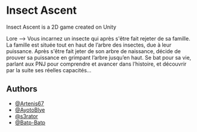 
# Insect Ascent

Insect Ascent is a 2D game created on Unity

Lore --> Vous incarnez un insecte qui après s'être fait rejeter de sa famille. La famille est située tout en haut de l’arbre des insectes, due à leur puissance. Après s'être fait jeter de son arbre de naissance, décide de prouver sa puissance en grimpant l’arbre jusqu’en haut. Se bat pour sa vie, parlant aux PNJ pour comprendre et avancer dans l’histoire, et découvrir par la suite ses réelles capacités…


## Authors

- [@Artenis67](https://github.com/Artenis67)
- [@AyotoBlye](https://github.com/AyotoBlye)
- [@s3rator](https://github.com/s3rator)
- [@Batp-Batp](https://github.com/Batp-Batp)
